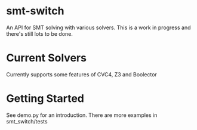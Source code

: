 # smt-switch
An API for SMT solving with various solvers. This is a work in progress and there's still lots to be done.

# Current Solvers
Currently supports some features of CVC4, Z3 and Boolector

# Getting Started
See demo.py for an introduction. There are more examples in smt_switch/tests
